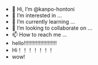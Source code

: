 - 👋 Hi, I’m @kanpo-hontoni
- 👀 I’m interested in ...
- 🌱 I’m currently learning ...
- 💞️ I’m looking to collaborate on ...
- 📫 How to reach me ...
- hello!!!!!!!!!!!!!!!!!!!!!!
- Hi！！！！！！！
- wow!

<!---
kanpo-hontoni/kanpo-hontoni is a ✨ special ✨ repository because its `README.md` (this file) appears on your GitHub profile.
You can click the Preview link to take a look at your changes.
--->
